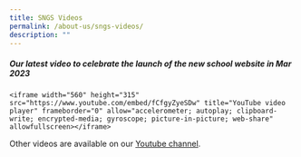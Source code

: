 ```yaml
---
title: SNGS Videos
permalink: /about-us/sngs-videos/
description: ""
---
```

##### **Our latest video to celebrate the launch of the new school website in Mar 2023**

```
<iframe width="560" height="315" src="https://www.youtube.com/embed/fCfgyZyeSDw" title="YouTube video player" frameborder="0" allow="accelerometer; autoplay; clipboard-write; encrypted-media; gyroscope; picture-in-picture; web-share" allowfullscreen></iframe>
```

Other videos are available on our [Youtube channel](https://www.youtube.com/channel/UCpXuHO6AYc_aI3WHXjh9OIw).